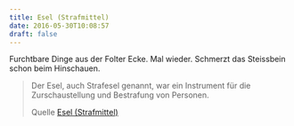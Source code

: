 ```yaml
---
title: Esel (Strafmittel)
date: 2016-05-30T10:08:57
draft: false
---
```


Furchtbare Dinge aus der Folter Ecke. Mal wieder.
Schmerzt das Steissbein schon beim Hinschauen.

> Der Esel, auch Strafesel genannt, war ein Instrument für die
> Zurschaustellung und Bestrafung von Personen.
>
> Quelle [Esel (Strafmittel)](https://de.wikipedia.org/wiki/Esel_(Strafmittel))
